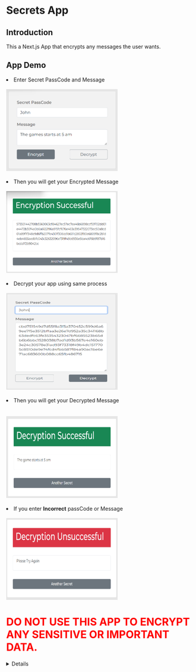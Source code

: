 <h1>Secrets App</h1>

<div>
    <h2>Introduction</h2>
    <p>This a Next.js App that encrypts any messages the user wants.</p>
</div>

<div>
    <h2>App Demo</h2>
    <li>Enter Secret PassCode and Message</li>
    <br/>
    <img src="./demo-image/enc.png" style="width:300px;height:220px;"/>
    <br/>
    <br/>
    <li>Then you will get your Encrypted Message</li>
    <br/>
    <img src="./demo-image/success-enc.png" style="width:300px;height:220px;"/>
    <br/>
    <br/>
    <li>Decrypt your app using same process</li>
    <br/>
    <img src="./demo-image/dec.png" style="width:300px;height:260px;"/>
    <br/>
    <br/>
    <li>Then you will get your Decrypted Message</li>
    <br/>
    <br/>
    <img src="./demo-image/dec-success.png" style="width:300px;height:220px;"/>
    <br/>
    <br/>
    <li>If you enter <strong>Incorrect</strong> passCode or Message </li>
    <br/>
    <img src="./demo-image/dec-fail.png" style="width:300px;height:220px;"/>

</div>

<div>
    <h1 style="color:red">
        <strong>DO NOT USE THIS APP TO ENCRYPT ANY SENSITIVE OR IMPORTANT DATA.</strong>
    </h1>
</div>

<details>
This is a [Next.js](https://nextjs.org/) project bootstrapped with [`create-next-app`](https://github.com/vercel/next.js/tree/canary/packages/create-next-app).

## Getting Started

First, run the development server:

```bash
npm run dev
# or
yarn dev
```

Open [http://localhost:3000](http://localhost:3000) with your browser to see the result.

You can start editing the page by modifying `pages/index.js`. The page auto-updates as you edit the file.

[API routes](https://nextjs.org/docs/api-routes/introduction) can be accessed on [http://localhost:3000/api/hello](http://localhost:3000/api/hello). This endpoint can be edited in `pages/api/hello.js`.

The `pages/api` directory is mapped to `/api/*`. Files in this directory are treated as [API routes](https://nextjs.org/docs/api-routes/introduction) instead of React pages.

## Learn More

To learn more about Next.js, take a look at the following resources:

- [Next.js Documentation](https://nextjs.org/docs) - learn about Next.js features and API.
- [Learn Next.js](https://nextjs.org/learn) - an interactive Next.js tutorial.

You can check out [the Next.js GitHub repository](https://github.com/vercel/next.js/) - your feedback and contributions are welcome!

## Deploy on Vercel

The easiest way to deploy your Next.js app is to use the [Vercel Platform](https://vercel.com/new?utm_medium=default-template&filter=next.js&utm_source=create-next-app&utm_campaign=create-next-app-readme) from the creators of Next.js.

Check out our [Next.js deployment documentation](https://nextjs.org/docs/deployment) for more details.

</details>

